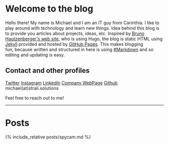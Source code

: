# Welcome to the blog

Hello there!
My name is Michael and I am an IT guy from Carinthia. I like to play around with technology and learn new things.
Idea behind this blog is to provide you articles about projects, ideas, etc. Inspired by [Bruno Hautzenberger's web site](https://hautzenberger.at/), who is using Hugo, the blog is static HTML using [Jekyll](https://jekyllrb.com/) provided and hosted by [GitHub Pages](https://pages.github.com/). This makes blogging  
fun, because written and structured in here is using [#Markdown](https://github.com/adam-p/markdown-here/wiki/Markdown-Cheatsheet) and so editing and updating is easy. 

## Contact and other profiles
[Twitter](https://twitter.com/achildrenmile)
[Instagram](https://instagram.com/stralicreate)
[LinkedIn](https://www.linkedin.com/in/achildrenmile/)
[Company WebPage](https://strali.solutions)
[Github](https://github.com/achildrenmile)
michael(at)strali.solutions

Feel free to reach out to me!

---
# Posts

{% include_relative posts/spycam.md %}


